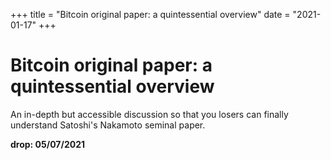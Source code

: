 +++
title = "Bitcoin original paper: a quintessential overview"
date = "2021-01-17"
+++



# Bitcoin original paper: a quintessential overview

An in-depth but accessible discussion so that you losers can finally understand Satoshi's Nakamoto seminal paper.

**drop: 05/07/2021**